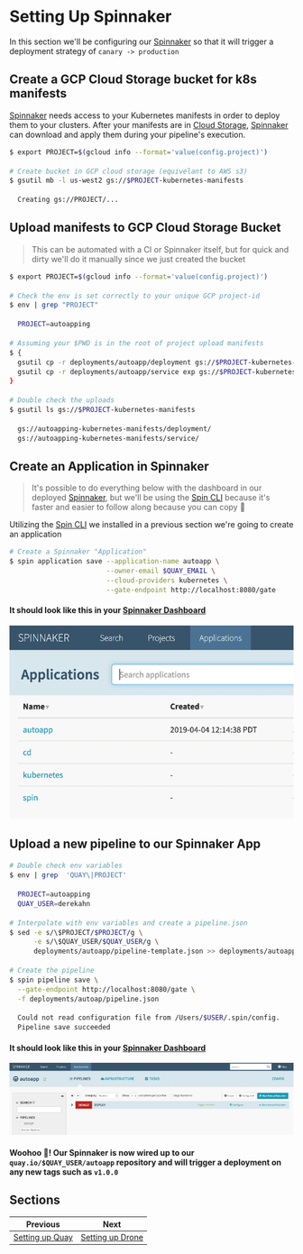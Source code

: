# Setting Up Spinnaker

In this section we'll be configuring our [Spinnaker](http://localhost:8080) so that it will trigger a deployment strategy of `canary -> production`

## Create a GCP Cloud Storage bucket for k8s manifests

[Spinnaker](https://spinnaker.io) needs access to your Kubernetes manifests in order to deploy them to your clusters. After your manifests are in [Cloud Storage](https://cloud.google.com/storage/), [Spinnaker](https://spinnaker.io) can download and apply them during your pipeline's execution.

```bash
$ export PROJECT=$(gcloud info --format='value(config.project)')

# Create bucket in GCP cloud storage (equivelant to AWS s3)
$ gsutil mb -l us-west2 gs://$PROJECT-kubernetes-manifests

  Creating gs://PROJECT/...
```

## Upload manifests to GCP Cloud Storage Bucket

> This can be automated with a CI or Spinnaker itself, but for quick and dirty we'll do it manually since we just created the bucket

```bash
$ export PROJECT=$(gcloud info --format='value(config.project)')

# Check the env is set correctly to your unique GCP project-id
$ env | grep "PROJECT"

  PROJECT=autoapping

# Assuming your $PWD is in the root of project upload manifests
$ {
  gsutil cp -r deployments/autoapp/deployment gs://$PROJECT-kubernetes-manifests
  gsutil cp -r deployments/autoapp/service exp gs://$PROJECT-kubernetes-manifests
}

# Double check the uploads
$ gsutil ls gs://$PROJECT-kubernetes-manifests

  gs://autoapping-kubernetes-manifests/deployment/
  gs://autoapping-kubernetes-manifests/service/
```

## Create an Application in Spinnaker

> It's possible to do everything below with the dashboard in our deployed [Spinnaker](http://localhost:8080/), but we'll be using the [Spin CLI](01-client-tools.md) because it's faster and easier to follow along because you can copy 🍝

Utilizing the [Spin CLI](01-client-tools.md) we installed in a previous section we're going to create an application

```bash
# Create a Spinnaker "Application"
$ spin application save --application-name autoapp \
                        --owner-email $QUAY_EMAIL \
                        --cloud-providers kubernetes \
                        --gate-endpoint http://localhost:8080/gate
```

#### It should look like this in your [Spinnaker Dashboard](http://localhost:8080/#/applications)

![Spinnaker Dashboard's Applications](../assets/spinnaker-app.png)

## Upload a new pipeline to our Spinnaker App

```bash
# Double check env variables
$ env | grep  'QUAY\|PROJECT'

  PROJECT=autoapping
  QUAY_USER=derekahn

# Interpolate with env variables and create a pipeline.json
$ sed -e s/\$PROJECT/$PROJECT/g \
      -e s/\$QUAY_USER/$QUAY_USER/g \
      deployments/autoapp/pipeline-template.json >> deployments/autoapp/pipeline.json

# Create the pipeline
$ spin pipeline save \
  --gate-endpoint http://localhost:8080/gate \
  -f deployments/autoap/pipeline.json

  Could not read configuration file from /Users/$USER/.spin/config.
  Pipeline save succeeded
```

#### It should look like this in your [Spinnaker Dashboard](http://localhost:8080/#/applications/autoapp/executions)

![Spinnaker autoapp dashboard](../assets/spinnaker-pipeline.png)

#### Woohoo 🎉! Our Spinnaker is now wired up to our `quay.io/$QUAY_USER/autoapp` repository and will trigger a deployment on any new tags such as `v1.0.0`

## Sections

| Previous                            | Next                                  |
| ----------------------------------- | ------------------------------------- |
| [Setting up Quay](04-setup-quay.md) | [Setting up Drone](06-setup-drone.md) |
